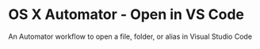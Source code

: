 # OS X Automator - Open in VS Code
An Automator workflow to open a file, folder, or alias in Visual Studio Code
